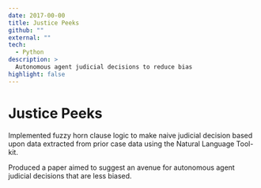 ```yaml
---
date: 2017-00-00
title: Justice Peeks
github: ""
external: ""
tech:
  - Python
description: >
  Autonomous agent judicial decisions to reduce bias
highlight: false
---
```


# Justice Peeks

Implemented fuzzy horn clause logic to make naive judicial decision based upon data extracted from prior case data using the Natural Language Tool-kit.

Produced a paper aimed to suggest an avenue for autonomous agent judicial decisions that are less biased.
